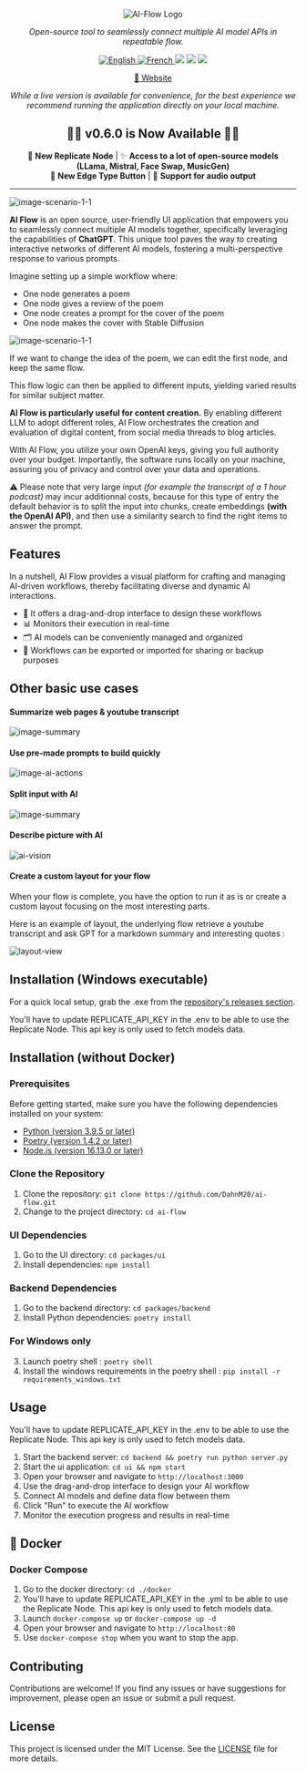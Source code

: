 <p align="center">
  <img src="assets/logo.png" alt="AI-Flow Logo"/>
</p>
<p align="center">
  <em>Open-source tool to seamlessly connect multiple AI model APIs in repeatable flow.</em>
</p>
<p align="center">
    <a href="https://docs.ai-flow.net/"> <img src="https://img.shields.io/badge/lang-English-blue.svg" alt="English"> </a>
    <a href="https://docs.ai-flow.net/"> <img src="https://img.shields.io/badge/lang-French-blue.svg" alt="French"> </a>
    <img src="https://img.shields.io/badge/License-MIT-yellow.svg">
    <img src="https://img.shields.io/github/v/release/DahnM20/ai-flow">
    <a href="https://twitter.com/DahnM20"><img src="https://img.shields.io/twitter/follow/AI-Flow?style=social"></a>
</p>

<p align="center">
<a href="https://ai-flow.net/">🔗 Website</a>
</p>

<p align="center">
<em>While a live version is available for convenience, for the best experience we recommend running the application directly on your local machine.</em>
</p>

<div align="center">

## 🎉🚀 v0.6.0 is Now Available 🚀🎉

🚀 **New Replicate Node** | ✨ **Access to a lot of open-source models </br> (LLama, Mistral, Face Swap, MusicGen)**
</br>
🌟 **New Edge Type Button** | 🎵 **Support for audio output**


</div>

---

![image-scenario-1-1](assets/presentation.png)

**AI Flow** is an open source, user-friendly UI application that empowers you to seamlessly connect multiple AI models together, specifically leveraging the capabilities of **ChatGPT**. This unique tool paves the way to creating interactive networks of different AI models, fostering a multi-perspective response to various prompts.


Imagine setting up a simple workflow where:

- One node generates a poem
- One node gives a review of the poem
- One node creates a prompt for the cover of the poem
- One node makes the cover with Stable Diffusion

![image-scenario-1-1](assets/scenario-1-1.png)

If we want to change the idea of the poem, we can edit the first node, and keep the same flow. 

This flow logic can then be applied to different inputs, yielding varied results for similar subject matter. 

**AI Flow is particularly useful for content creation.** By enabling different LLM to adopt different roles, AI Flow orchestrates the creation and evaluation of digital content, from social media threads to blog articles. 

With AI Flow, you utilize your own OpenAI keys, giving you full authority over your budget. Importantly, the software runs locally on your machine, assuring you of privacy and control over your data and operations.

⚠️ Please note that very large input _(for example the transcript of a 1 hour podcast)_ may incur additionnal costs, because for this type of entry the default behavior is to split the input into chunks, create embeddings **(with the OpenAI API)**, and then use a similarity search to find the right items to answer the prompt. 

## Features

In a nutshell, AI Flow provides a visual platform for crafting and managing AI-driven workflows, thereby facilitating diverse and dynamic AI interactions.

- 🎨 It offers a drag-and-drop interface to design these workflows
- 📊 Monitors their execution in real-time
- 🗂️ AI models can be conveniently managed and organized
- 💾 Workflows can be exported or imported for sharing or backup purposes

## Other basic use cases

#### Summarize web pages & youtube transcript

![image-summary](assets/summary.png)


#### Use pre-made prompts to build quickly

![image-ai-actions](assets/predefined-prompts.png)

#### Split input with AI 

![image-summary](assets/split-input.png)

#### Describe picture with AI

![ai-vision](assets/gpt-vision.png)

#### Create a custom layout for your flow

When your flow is complete, you have the option to run it as is or create a custom layout focusing on the most interesting parts.

Here is an example of layout, the underlying flow retrieve a youtube transcript and ask GPT for a markdown summary and interesting quotes : 

![layout-view](assets/layout.png)


## Installation (Windows executable)

For a quick local setup, grab the .exe from the [repository's releases section](https://github.com/DahnM20/ai-flow/releases).

You'll have to update REPLICATE_API_KEY in the .env to be able to use the Replicate Node. This api key is only used to fetch models data.

## Installation (without Docker)

### Prerequisites

Before getting started, make sure you have the following dependencies installed on your system:

- [Python (version 3.9.5 or later)](https://www.python.org/downloads/)
- [Poetry (version 1.4.2 or later)](https://python-poetry.org/docs/#installation)
- [Node.js (version 16.13.0 or later)](https://nodejs.org/en/download/)

### Clone the Repository

1. Clone the repository: `git clone https://github.com/DahnM20/ai-flow.git`
2. Change to the project directory: `cd ai-flow`

### UI Dependencies
1. Go to the UI directory: `cd packages/ui`
2. Install dependencies: `npm install`

### Backend Dependencies
1. Go to the backend directory: `cd packages/backend`
2. Install Python dependencies: `poetry install`
   
### For Windows only
3. Launch poetry shell : `poetry shell`
4. Install the windows requirements in the poetry shell : `pip install -r requirements_windows.txt`

## Usage

You'll have to update REPLICATE_API_KEY in the .env to be able to use the Replicate Node. This api key is only used to fetch models data.

1. Start the backend server: `cd backend && poetry run python server.py`
2. Start the ui application: `cd ui && npm start`
3. Open your browser and navigate to `http://localhost:3000`
4. Use the drag-and-drop interface to design your AI workflow
5. Connect AI models and define data flow between them
6. Click "Run" to execute the AI workflow
7. Monitor the execution progress and results in real-time


## 🐳 Docker

### Docker Compose

1. Go to the docker directory: `cd ./docker`
2. You'll have to update REPLICATE_API_KEY in the .yml to be able to use the Replicate Node. This api key is only used to fetch models data.
3. Launch `docker-compose up` or `docker-compose up -d`
4. Open your browser and navigate to `http://localhost:80`
5. Use `docker-compose stop` when you want to stop the app. 

## Contributing

Contributions are welcome! If you find any issues or have suggestions for improvement, please open an issue or submit a pull request.

## License

This project is licensed under the MIT License. See the [LICENSE](LICENSE) file for more details.

